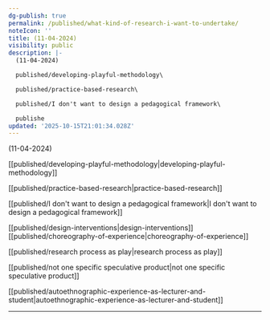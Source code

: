 ```yaml
---
dg-publish: true
permalink: /published/what-kind-of-research-i-want-to-undertake/
noteIcon: ''
title: (11-04-2024)
visibility: public
description: |-
  (11-04-2024)

  published/developing-playful-methodology\

  published/practice-based-research\

  published/I don't want to design a pedagogical framework\

  publishe
updated: '2025-10-15T21:01:34.028Z'
---
```


(11-04-2024)

[[published/developing-playful-methodology\|developing-playful-methodology]]

[[published/practice-based-research\|practice-based-research]]

[[published/I don't want to design a pedagogical framework\|I don't want to design a pedagogical framework]]

[[published/design-interventions\|design-interventions]]
[[published/choreography-of-experience\|choreography-of-experience]]

[[published/research process as play\|research process as play]] 

[[published/not one specific speculative product\|not one specific speculative product]]

[[published/autoethnographic-experience-as-lecturer-and-student\|autoethnographic-experience-as-lecturer-and-student]]

---
